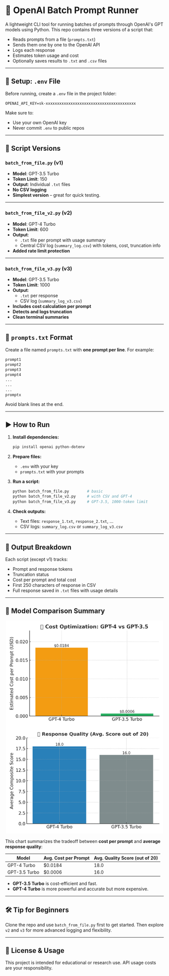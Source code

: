 # 🧠 OpenAI Batch Prompt Runner

A lightweight CLI tool for running batches of prompts through OpenAI's GPT models using Python. This repo contains three versions of a script that:
- Reads prompts from a file (`prompts.txt`)
- Sends them one by one to the OpenAI API
- Logs each response
- Estimates token usage and cost
- Optionally saves results to `.txt` and `.csv` files

---

## 🔐 Setup: `.env` File

Before running, create a `.env` file in the project folder:

```
OPENAI_API_KEY=sk-xxxxxxxxxxxxxxxxxxxxxxxxxxxxxxxxxxxxxxxx
```

Make sure to:
- Use your own OpenAI key
- Never commit `.env` to public repos

---

## 📂 Script Versions

### `batch_from_file.py` (v1)
- **Model**: GPT-3.5 Turbo
- **Token Limit**: 150
- **Output**: Individual `.txt` files
- **No CSV logging**
- **Simplest version** – great for quick testing.

---

### `batch_from_file_v2.py` (v2)
- **Model**: GPT-4 Turbo
- **Token Limit**: 600
- **Output**:
  - `.txt` file per prompt with usage summary
  - Central CSV log (`summary_log.csv`) with tokens, cost, truncation info
- **Added rate limit protection**

---

### `batch_from_file_v3.py` (v3)
- **Model**: GPT-3.5 Turbo
- **Token Limit**: 1000
- **Output**:
  - `.txt` per response
  - CSV log (`summary_log_v3.csv`)
- **Includes cost calculation per prompt**
- **Detects and logs truncation**
- **Clean terminal summaries**

---

## 📜 `prompts.txt` Format

Create a file named `prompts.txt` with **one prompt per line**. For example:

```
prompt1
prompt2
prompt3
prompt4
...
...
...
promptx
```

Avoid blank lines at the end.

---

## ▶️ How to Run

1. **Install dependencies:**
   ```bash
   pip install openai python-dotenv
   ```

2. **Prepare files:**
   - `.env` with your key
   - `prompts.txt` with your prompts

3. **Run a script:**
   ```bash
   python batch_from_file.py        # basic
   python batch_from_file_v2.py     # with CSV and GPT-4
   python batch_from_file_v3.py     # GPT-3.5, 1000-token limit
   ```

4. **Check outputs:**
   - Text files: `response_1.txt`, `response_2.txt`, ...
   - CSV logs: `summary_log.csv` or `summary_log_v3.csv`

---

## 🧾 Output Breakdown

Each script (except v1) tracks:
- Prompt and response tokens
- Truncation status
- Cost per prompt and total cost
- First 250 characters of response in CSV
- Full response saved in `.txt` files with usage details

---

## 🤖 Model Comparison Summary
<p align="center">
  <img src="images/gptcost.png" alt="GPT Cost vs Quality Chart" width="500"/>
</p>

This chart summarizes the tradeoff between **cost per prompt** and **average response quality**:

| Model         | Avg. Cost per Prompt | Avg. Quality Score (out of 20) |
|---------------|----------------------|--------------------------------|
| GPT-4 Turbo   | $0.0184              | 18.0                           |
| GPT-3.5 Turbo | $0.0006              | 16.0                           |

- **GPT-3.5 Turbo** is cost-efficient and fast.
- **GPT-4 Turbo** is more powerful and accurate but more expensive.

---

## 🛠️ Tip for Beginners

Clone the repo and use `batch_from_file.py` first to get started.
Then explore `v2` and `v3` for more advanced logging and flexibility.

---

## 📌 License & Usage

This project is intended for educational or research use. API usage costs are your responsibility.
